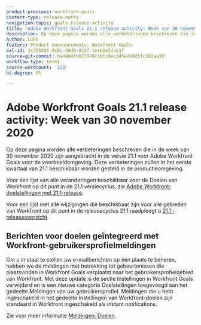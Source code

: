 ```yaml
---
product-previous: workfront-goals
content-type: release-notes
navigation-topic: goals-release-activity
title: "Adobe Workfront Goals 21.1 release activity: Week van 30 november 2020"
description: Op deze pagina worden alle verbeteringen beschreven die in de week van 30 november 2020 zijn aangebracht in de versie 21.1 voor Adobe Workfront Goals voor de voorbeeldomgeving. Deze verbeteringen zullen in het eerste kwartaal van 21.1 beschikbaar worden gesteld in de productieomgeving.
author: Luke
feature: Product Announcements, Workfront Goals
exl-id: 3c3555df-9c8c-40d9-91d7-1e4b0e34ae1f
source-git-commit: be4904f0b37870c1bfc8ec345e468d5fc283aa36
workflow-type: tm+mt
source-wordcount: '228'
ht-degree: 0%

---
```


# Adobe Workfront Goals 21.1 release activity: Week van 30 november 2020

Op deze pagina worden alle verbeteringen beschreven die in de week van 30 november 2020 zijn aangebracht in de versie 21.1 voor Adobe Workfront Goals voor de voorbeeldomgeving. Deze verbeteringen zullen in het eerste kwartaal van 21.1 beschikbaar worden gesteld in de productieomgeving.

Voor een lijst van alle veranderingen beschikbaar voor de Doelen van Workfront op dit punt in de 21.1 versiecyclus, zie [Adobe Workfront-doelstellingen met 21.1-release](../../../../product-announcements/product-releases/goals-release-activity/goals-release-21-1.md).

Voor een lijst met alle wijzigingen die beschikbaar zijn voor alle gebieden van Workfront op dit punt in de releasecyclus 21.1 raadpleegt u [21.1 - releaseoverzicht](../../../../product-announcements/product-releases/21.1-release-activity/21-1-release-overview.md).

## Berichten voor doelen geïntegreerd met Workfront-gebruikersprofielmeldingen

Om u in staat te stellen uw e-mailberichten op één plaats te beheren, hebben we de meldingen met betrekking tot gebeurtenissen die plaatsvinden in Workfront Goals verplaatst naar het gebruikersprofielgebied van Workfront. Met deze update is de sectie Instellingen in Workfront Goals verwijderd en is een nieuwe categorie Doelstellingen toegevoegd aan het gedeelte Meldingen van uw gebruikersprofiel. Meldingen die u hebt ingeschakeld in het gedeelte Instellingen van Workfront-doelen zijn standaard in Workfront ingeschakeld als instant notifications.

Zie voor meer informatie [Meldingen: Doelen](../../../../workfront-basics/using-notifications/notifications-goals.md).

